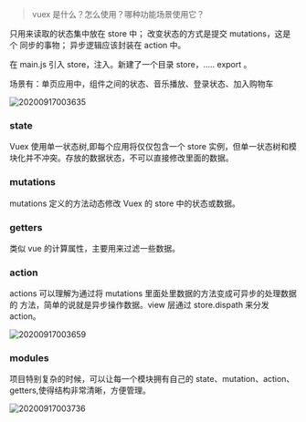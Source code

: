 > vuex 是什么？怎么使用？哪种功能场景使用它？

只用来读取的状态集中放在 store 中； 改变状态的方式是提交 mutations，这是个
同步的事物； 异步逻辑应该封装在 action 中。

在 main.js 引入 store，注入。新建了一个目录 store，….. export 。

场景有：单页应用中，组件之间的状态、音乐播放、登录状态、加入购物车

![20200917003635](https://raw.githubusercontent.com/wongabner/picgo/master/20200917003635.png)

### state

Vuex 使用单一状态树,即每个应用将仅仅包含一个 store 实例，但单一状态树和模
块化并不冲突。存放的数据状态，不可以直接修改里面的数据。

### mutations

mutations 定义的方法动态修改 Vuex 的 store 中的状态或数据。

### getters

类似 vue 的计算属性，主要用来过滤一些数据。

### action

actions 可以理解为通过将 mutations 里面处里数据的方法变成可异步的处理数据的
方法，简单的说就是异步操作数据。view 层通过 store.dispath 来分发 action。

![20200917003659](https://raw.githubusercontent.com/wongabner/picgo/master/20200917003659.png)

### modules

项目特别复杂的时候，可以让每一个模块拥有自己的 state、mutation、action、
getters,使得结构非常清晰，方便管理。

![20200917003736](https://raw.githubusercontent.com/wongabner/picgo/master/20200917003736.png)
